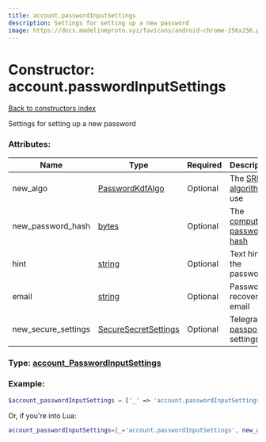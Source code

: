 ```yaml
---
title: account.passwordInputSettings
description: Settings for setting up a new password
image: https://docs.madelineproto.xyz/favicons/android-chrome-256x256.png
---
```

# Constructor: account.passwordInputSettings  
[Back to constructors index](index.md)



Settings for setting up a new password

### Attributes:

| Name     |    Type       | Required | Description |
|----------|---------------|----------|-------------|
|new\_algo|[PasswordKdfAlgo](../types/PasswordKdfAlgo.md) | Optional|The [SRP algorithm](https://core.telegram.org/api/srp) to use|
|new\_password\_hash|[bytes](../types/bytes.md) | Optional|The [computed password hash](https://core.telegram.org/api/srp)|
|hint|[string](../types/string.md) | Optional|Text hint for the password|
|email|[string](../types/string.md) | Optional|Password recovery email|
|new\_secure\_settings|[SecureSecretSettings](../types/SecureSecretSettings.md) | Optional|Telegram [passport](https://core.telegram.org/passport) settings|



### Type: [account\_PasswordInputSettings](../types/account_PasswordInputSettings.md)


### Example:

```php
$account_passwordInputSettings = ['_' => 'account.passwordInputSettings', 'new_algo' => PasswordKdfAlgo, 'new_password_hash' => 'bytes', 'hint' => 'string', 'email' => 'string', 'new_secure_settings' => SecureSecretSettings];
```  


Or, if you're into Lua:

```lua
account_passwordInputSettings={_='account.passwordInputSettings', new_algo=PasswordKdfAlgo, new_password_hash='bytes', hint='string', email='string', new_secure_settings=SecureSecretSettings}

```


